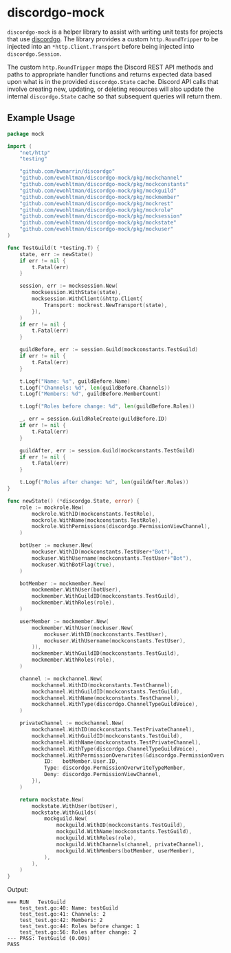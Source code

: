 # discordgo-mock

`discordgo-mock` is a helper library to assist with writing unit tests for
projects that use [discordgo](https://github.com/bwmarrin/discordgo). The
library provides a custom `http.RoundTripper` to be injected into an
`*http.Client.Transport` before being injected into `discordgo.Session`.

The custom `http.RoundTripper` maps the Discord REST API methods and paths to
appropriate handler functions and returns expected data based upon what is in
the provided `discordgo.State` cache. Discord API calls that involve creating
new, updating, or deleting resources will also update the internal
`discordgo.State` cache so that subsequent queries will return them.

## Example Usage

```go
package mock

import (
	"net/http"
	"testing"

	"github.com/bwmarrin/discordgo"
	"github.com/ewohltman/discordgo-mock/pkg/mockchannel"
	"github.com/ewohltman/discordgo-mock/pkg/mockconstants"
	"github.com/ewohltman/discordgo-mock/pkg/mockguild"
	"github.com/ewohltman/discordgo-mock/pkg/mockmember"
	"github.com/ewohltman/discordgo-mock/pkg/mockrest"
	"github.com/ewohltman/discordgo-mock/pkg/mockrole"
	"github.com/ewohltman/discordgo-mock/pkg/mocksession"
	"github.com/ewohltman/discordgo-mock/pkg/mockstate"
	"github.com/ewohltman/discordgo-mock/pkg/mockuser"
)

func TestGuild(t *testing.T) {
	state, err := newState()
	if err != nil {
		t.Fatal(err)
	}

	session, err := mocksession.New(
		mocksession.WithState(state),
		mocksession.WithClient(&http.Client{
			Transport: mockrest.NewTransport(state),
		}),
	)
	if err != nil {
		t.Fatal(err)
	}

	guildBefore, err := session.Guild(mockconstants.TestGuild)
	if err != nil {
		t.Fatal(err)
	}

	t.Logf("Name: %s", guildBefore.Name)
	t.Logf("Channels: %d", len(guildBefore.Channels))
	t.Logf("Members: %d", guildBefore.MemberCount)

	t.Logf("Roles before change: %d", len(guildBefore.Roles))

	_, err = session.GuildRoleCreate(guildBefore.ID)
	if err != nil {
		t.Fatal(err)
	}

	guildAfter, err := session.Guild(mockconstants.TestGuild)
	if err != nil {
		t.Fatal(err)
	}

	t.Logf("Roles after change: %d", len(guildAfter.Roles))
}

func newState() (*discordgo.State, error) {
	role := mockrole.New(
		mockrole.WithID(mockconstants.TestRole),
		mockrole.WithName(mockconstants.TestRole),
		mockrole.WithPermissions(discordgo.PermissionViewChannel),
	)

	botUser := mockuser.New(
		mockuser.WithID(mockconstants.TestUser+"Bot"),
		mockuser.WithUsername(mockconstants.TestUser+"Bot"),
		mockuser.WithBotFlag(true),
	)

	botMember := mockmember.New(
		mockmember.WithUser(botUser),
		mockmember.WithGuildID(mockconstants.TestGuild),
		mockmember.WithRoles(role),
	)

	userMember := mockmember.New(
		mockmember.WithUser(mockuser.New(
			mockuser.WithID(mockconstants.TestUser),
			mockuser.WithUsername(mockconstants.TestUser),
		)),
		mockmember.WithGuildID(mockconstants.TestGuild),
		mockmember.WithRoles(role),
	)

	channel := mockchannel.New(
		mockchannel.WithID(mockconstants.TestChannel),
		mockchannel.WithGuildID(mockconstants.TestGuild),
		mockchannel.WithName(mockconstants.TestChannel),
		mockchannel.WithType(discordgo.ChannelTypeGuildVoice),
	)

	privateChannel := mockchannel.New(
		mockchannel.WithID(mockconstants.TestPrivateChannel),
		mockchannel.WithGuildID(mockconstants.TestGuild),
		mockchannel.WithName(mockconstants.TestPrivateChannel),
		mockchannel.WithType(discordgo.ChannelTypeGuildVoice),
		mockchannel.WithPermissionOverwrites(&discordgo.PermissionOverwrite{
			ID:   botMember.User.ID,
			Type: discordgo.PermissionOverwriteTypeMember,
			Deny: discordgo.PermissionViewChannel,
		}),
	)

	return mockstate.New(
		mockstate.WithUser(botUser),
		mockstate.WithGuilds(
			mockguild.New(
				mockguild.WithID(mockconstants.TestGuild),
				mockguild.WithName(mockconstants.TestGuild),
				mockguild.WithRoles(role),
				mockguild.WithChannels(channel, privateChannel),
				mockguild.WithMembers(botMember, userMember),
			),
		),
	)
}
```

Output:
```
=== RUN   TestGuild
    test_test.go:40: Name: testGuild
    test_test.go:41: Channels: 2
    test_test.go:42: Members: 2
    test_test.go:44: Roles before change: 1
    test_test.go:56: Roles after change: 2
--- PASS: TestGuild (0.00s)
PASS
```
